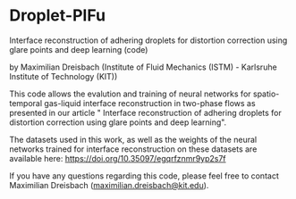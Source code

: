 # Droplet-PIFu
Interface reconstruction of adhering droplets for distortion correction using glare points and deep learning (code)

by Maximilian Dreisbach (Institute of Fluid Mechanics (ISTM) - Karlsruhe Institute of Technology (KIT))


This code allows the evalution and training of neural networks for spatio-temporal gas-liquid interface reconstruction in two-phase flows as presented 
in our article "	Interface reconstruction of adhering droplets for distortion correction using glare points and deep learning".

The datasets used in this work, as well as the weights of the neural networks trained for interface reconstruction on these datasets are available here: https://doi.org/10.35097/egqrfznmr9yp2s7f

If you have any questions regarding this code, please feel free to contact Maximilian Dreisbach (maximilian.dreisbach@kit.edu).
